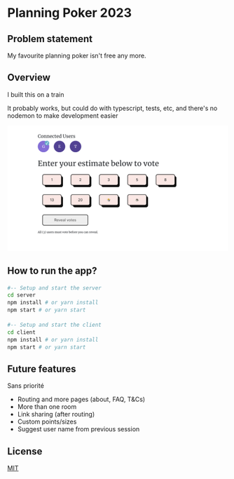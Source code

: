 # Planning Poker 2023

## Problem statement

My favourite planning poker isn't free any more.

## Overview

I built this on a train

It probably works, but could do with typescript, tests, etc, and there's no nodemon to make development easier

![](./media/preview.png)

## How to run the app?

```bash
#-- Setup and start the server
cd server
npm install # or yarn install
npm start # or yarn start

#-- Setup and start the client
cd client
npm install # or yarn install
npm start # or yarn start
```

## Future features

Sans priorité

- Routing and more pages (about, FAQ, T&Cs)
- More than one room
- Link sharing (after routing)
- Custom points/sizes
- Suggest user name from previous session

## License

[MIT](LICENSE)
